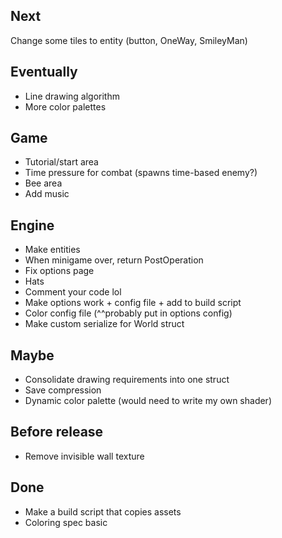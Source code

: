 ## Next
Change some tiles to entity (button, OneWay, SmileyMan)

## Eventually
* Line drawing algorithm
* More color palettes 

## Game
* Tutorial/start area
* Time pressure for combat (spawns time-based enemy?)
* Bee area
* Add music

## Engine
* Make entities
* When minigame over, return PostOperation
* Fix options page 
* Hats
* Comment your code lol 
* Make options work + config file + add to build script 
* Color config file (^^probably put in options config)
* Make custom serialize for World struct

## Maybe
* Consolidate drawing requirements into one struct
* Save compression
* Dynamic color palette (would need to write my own shader)

## Before release
* Remove invisible wall texture 

## Done
* Make a build script that copies assets
* Coloring spec basic